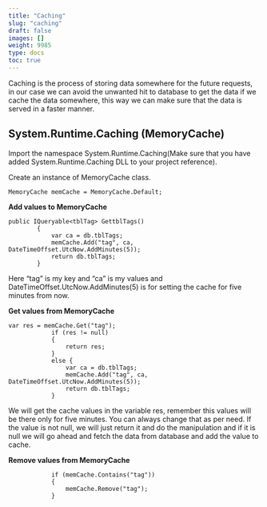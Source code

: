 ```yaml
---
title: "Caching"
slug: "caching"
draft: false
images: []
weight: 9985
type: docs
toc: true
---
```


Caching is the process of storing data somewhere for the future requests, in our case we can avoid the unwanted hit to database to get the data if we cache the data somewhere, this way we can make sure that the data is served in a faster manner.

## System.Runtime.Caching (MemoryCache)
Import the namespace System.Runtime.Caching(Make sure that you have added System.Runtime.Caching DLL to your project reference).

Create an instance of MemoryCache class.

    MemoryCache memCache = MemoryCache.Default;

**Add values to MemoryCache**

    public IQueryable<tblTag> GettblTags()
            {
                var ca = db.tblTags;
                memCache.Add("tag", ca, DateTimeOffset.UtcNow.AddMinutes(5));
                return db.tblTags;
            }

Here “tag” is my key and “ca” is my values and DateTimeOffset.UtcNow.AddMinutes(5) is for setting the cache for five minutes from now.

**Get values from MemoryCache**

    var res = memCache.Get("tag");
                if (res != null)
                {
                    return res;
                }
                else {
                    var ca = db.tblTags;
                    memCache.Add("tag", ca, DateTimeOffset.UtcNow.AddMinutes(5));
                    return db.tblTags;
                }

We will get the cache values in the variable res, remember this values will be there only for five minutes. You can always change that as per need. If the value is not null, we will just return it and do the manipulation and if it is null we will go ahead and fetch the data from database and add the value to cache. 

**Remove values from MemoryCache**

                if (memCache.Contains("tag"))
                {
                    memCache.Remove("tag");
                }

